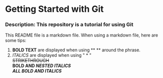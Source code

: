 # Getting Started with Git  

### Description:  This repository is a tutorial for using Git

This README file is a markdown file. When using a markdown file, here are some tips:

1. **BOLD TEXT** are displayed when using ** ** around the phrase. 
2. *ITALICS* are displayed when using " *<phrase>** "   
~~STRIKETHROUGH~~  
**BOLD AND _NESTED ITALICS_**   
***ALL BOLD AND ITALICS***  

